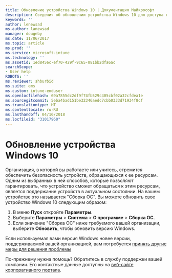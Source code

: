 ```yaml
---
title: Обновление устройства Windows 10 | Документация Майкрософт
description: Сведения об обновлении устройства Windows 10 для доступа к ресурсам организации.
keywords: ''
author: lenewsad
ms.author: lanewsad
manager: dougeby
ms.date: 11/06/2017
ms.topic: article
ms.prod: ''
ms.service: microsoft-intune
ms.technology: ''
ms.assetid: 1ed8456c-ef70-429f-9c65-081bb2dfa6ac
searchScope:
- User help
ROBOTS: ''
ms.reviewer: shburbid
ms.suite: ems
ms.custom: intune-enduser
ms.openlocfilehash: 69a7855dc2df9f74fb529c405cbf02a32cfdea1e
ms.sourcegitcommit: 5eba4bad151be32346aedc7cbb0333d71934f8cf
ms.translationtype: HT
ms.contentlocale: ru-RU
ms.lasthandoff: 04/16/2018
ms.locfileid: "31017960"
---
```

# <a name="update-your-windows-10-device"></a>Обновление устройства Windows 10

Организация, в которой вы работаете или учитесь, стремится обеспечить безопасность устройств, обращающихся к ее ресурсам. Одним из выбранных в ней способов, которые позволяют гарантировать, что устройство сможет обращаться к этим ресурсам, является поддержание устройств в актуальном состоянии. На вашем устройстве это называется "Сборка ОС". Вы можете обновить свое устройство Windows 10 следующим образом:

1. В меню **Пуск** откройте **Параметры**.
2. Выберите **Параметры** > **Система** > **О программе** > **Сборка ОС**.
3. Если значение "Сборка ОС" ниже требуемого вашей организации, выберите **Обновить**, чтобы обновить версию Windows.

Если используемая вами версия Windows новее версии, поддерживаемой вашей организацией, вам потребуется [принять другие меры для решения проблемы](your-windows-version-isnt-yet-supported.md)

По-прежнему нужна помощь? Обратитесь в службу поддержки вашей компании. Его контактные данные доступны на [веб-сайте корпоративного портала](https://portal.manage.microsoft.com#HelpDeskDialog).
